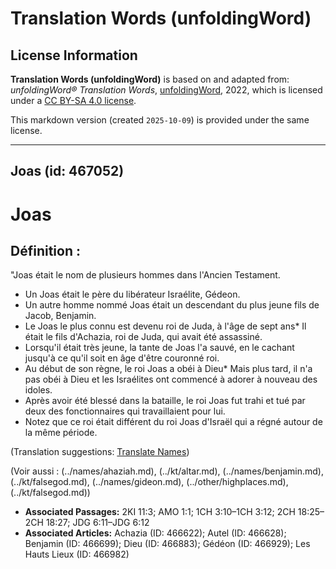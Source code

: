 # Translation Words (unfoldingWord)

## License Information

**Translation Words (unfoldingWord)** is based on and adapted from: _unfoldingWord® Translation Words_, [unfoldingWord](https://unfoldingword.org/utw), 2022, which is licensed under a [CC BY-SA 4.0 license](https://creativecommons.org/licenses/by-sa/4.0/legalcode.en).

This markdown version (created `2025-10-09`) is provided under the same license.



--------------------------------

## Joas (id: 467052)

Joas
====

Définition :
------------

"Joas était le nom de plusieurs hommes dans l'Ancien Testament.

* Un Joas était le père du libérateur Israélite, Gédeon.
* Un autre homme nommé Joas était un descendant du plus jeune fils de Jacob, Benjamin.
* Le Joas le plus connu est devenu roi de Juda, à l'âge de sept ans\* Il était le fils d'Achazia, roi de Juda, qui avait été assassiné.
* Lorsqu'il était très jeune, la tante de Joas l'a sauvé, en le cachant jusqu'à ce qu'il soit en âge d'être couronné roi.
* Au début de son règne, le roi Joas a obéi à Dieu\* Mais plus tard, il n'a pas obéi à Dieu et les Israélites ont commencé à adorer à nouveau des idoles.
* Après avoir été blessé dans la bataille, le roi Joas fut trahi et tué par deux des fonctionnaires qui travaillaient pour lui.
* Notez que ce roi était différent du roi Joas d'Israël qui a régné autour de la même période.

(Translation suggestions: [Translate Names](rc://en/ta/man/translate/translate-names))

(Voir aussi : (../names/ahaziah.md), (../kt/altar.md), (../names/benjamin.md), (../kt/falsegod.md), (../names/gideon.md), (../other/highplaces.md), (../kt/falsegod.md))

* **Associated Passages:** 2KI 11:3; AMO 1:1; 1CH 3:10–1CH 3:12; 2CH 18:25–2CH 18:27; JDG 6:11–JDG 6:12
* **Associated Articles:** Achazia (ID: 466622); Autel (ID: 466628); Benjamin (ID: 466699); Dieu (ID: 466883); Gédéon (ID: 466929); Les Hauts Lieux (ID: 466982)

